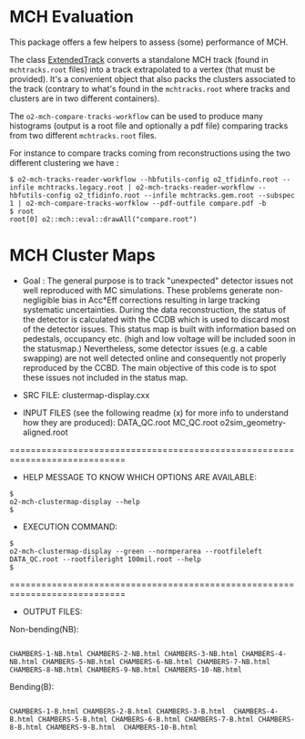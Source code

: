 <!-- doxy
\page refDetectorsMUONMCHEvaluation MCH Evaluation
/doxy -->

# MCH Evaluation

This package offers a few helpers to assess (some) performance of MCH.

The class [ExtendedTrack](include/MCHEvaluation/ExtendedTrack.h) converts a standalone MCH track (found in `mchtracks.root` files) into a track extrapolated to a vertex (that must be provided). It's a convenient object that also packs the clusters associated to the track (contrary to what's found in the `mchtracks.root` where tracks and clusters are in two different containers).

The `o2-mch-compare-tracks-workflow` can be used to produce many histograms (output is a root file and optionally a pdf file) comparing tracks from two different `mchtracks.root` files.

For instance to compare tracks coming from reconstructions using the two different clustering we have :

```shell
$ o2-mch-tracks-reader-workflow --hbfutils-config o2_tfidinfo.root --infile mchtracks.legacy.root | o2-mch-tracks-reader-workflow --hbfutils-config o2_tfidinfo.root --infile mchtracks.gem.root --subspec 1 | o2-mch-compare-tracks-worfklow --pdf-outfile compare.pdf -b
$ root
root[0] o2::mch::eval::drawAll("compare.root")
```
# MCH Cluster Maps

 - Goal : The general purpose is to track "unexpected" detector issues not well reproduced with MC simulations. These problems generate non-negligible bias in Acc*Eff corrections resulting in large tracking systematic uncertainties. During the data reconstruction, the status of the detector is calculated with the CCDB which is used to discard most of the detector issues. This status map is built with information based on pedestals, occupancy etc. (high and low voltage will be included soon in the statusmap.) Nevertheless, some detector issues (e.g. a cable swapping) are not well detected online and consequently not properly reproduced by the CCBD. The main objective of this code is to spot these issues not included in the status map.

 - SRC FILE:
clustermap-display.cxx

- INPUT FILES (see the following readme (x) for more info to understand how they are produced):
DATA_QC.root
MC_QC.root
o2sim_geometry-aligned.root

============================================================================
 - HELP MESSAGE TO KNOW WHICH OPTIONS ARE AVAILABLE:
```shell
$
o2-mch-clustermap-display --help
$
```

 - EXECUTION COMMAND:

```shell
$
o2-mch-clustermap-display --green --normperarea --rootfileleft DATA_QC.root --rootfileright 100mil.root --help
$
```
============================================================================

  - OUTPUT FILES:

 Non-bending(NB):

 ```shell

CHAMBERS-1-NB.html CHAMBERS-2-NB.html CHAMBERS-3-NB.html CHAMBERS-4-NB.html CHAMBERS-5-NB.html CHAMBERS-6-NB.html CHAMBERS-7-NB.html CHAMBERS-8-NB.html CHAMBERS-9-NB.html CHAMBERS-10-NB.html

```
Bending(B):
 ```shell

CHAMBERS-1-B.html CHAMBERS-2-B.html CHAMBERS-3-B.html  CHAMBERS-4-B.html CHAMBERS-5-B.html CHAMBERS-6-B.html CHAMBERS-7-B.html CHAMBERS-8-B.html CHAMBERS-9-B.html  CHAMBERS-10-B.html

```
